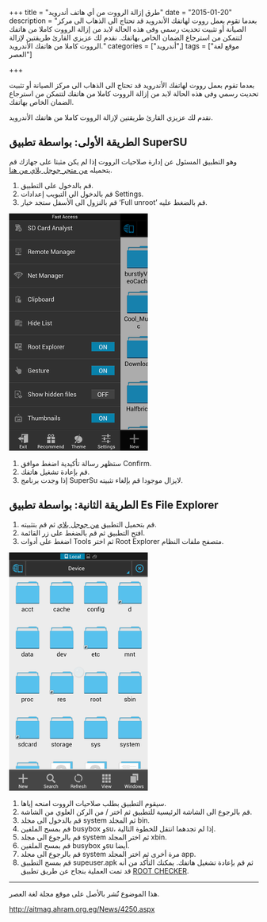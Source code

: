+++
title = "طرق إزالة الرووت من أي هاتف أندرويد"
date = "2015-01-20"
description = "بعدما تقوم بعمل رووت لهاتفك الأندرويد قد تحتاج الى الذهاب الى مركز الصيانة أو تثبيت تحديث رسمي وفى هذه الحالة لابد من إزالة الرووت كاملا من هاتفك لتتمكن من استرجاع الضمان الخاص بهاتفك. نقدم لك عزيزي القارئ طريقتين لإزالة الرووت كاملا من هاتفك الأندرويد."
categories = ["أندرويد",]
tags = ["موقع لغة العصر"]

+++

بعدما تقوم بعمل رووت لهاتفك الأندرويد قد تحتاج الى الذهاب الى مركز الصيانة أو تثبيت تحديث رسمي وفى هذه الحالة لابد من إزالة الرووت كاملا من هاتفك لتتمكن من استرجاع الضمان الخاص بهاتفك.

نقدم لك عزيزي القارئ طريقتين لإزالة الرووت كاملا من هاتفك الأندرويد.

## الطريقة الأولى: بواسطة تطبيق SuperSU

وهو التطبيق المسئول عن إدارة صلاحيات الرووت إذا لم يكن مثبتا على جهازك قم بتحميله [من متجر جوجل بلاي من هنا](https://play.google.com/store/apps/details?id=eu.chainfire.supersu).

1. قم بالدخول على التطبيق.
2. قم بالدخول الي التبويب إعدادات Settings.
3. قم بالنزول الى الأسفل ستجد خيار ‘Full unroot’ قم بالضغط عليه.

![2](images/2015-635573712762626095-262.png)

1. ستظهر رسالة تأكيدية اضغط موافق Confirm.
2. قم بإعادة تشغيل هاتفك.
3. إذا وجدت برنامج SuperSu لايزال موجودا قم بإلغاء تثبيته.

## الطريقة الثانية: بواسطة تطبيق Es File Explorer

1. قم بتحميل التطبيق [من جوجل بلاي](https://play.google.com/store/apps/details?id=com.estrongs.android.pop) ثم قم بتثبيته.
2. افتح التطبيق ثم قم بالضغط على زر القائمة.
3. اضغط على أدوات Tools ثم اختر Root Explorer متصفح ملفات النظام.

![3](images/2015-635573713041999307-199.png)

1. سيقوم التطبيق بطلب صلاحيات الرووت امنحه إياها.
2. قم بالرجوع الى الشاشة الرئيسية للتطبيق ثم اختر / من الركن العلوي من الشاشة.
3. قم بالدخول الى مجلد system ثم المجلد bin.
4. قم بمسح الملفين busybox وsu، إذا لم تجدهما انتقل للخطوة التالية.
5. قم بالرجوع الى مجلد system ثم اختر المجلد xbin.
6. قم بمسح الملفين busybox وsu أيضا.
7. قم بالرجوع الى مجلد system مرة أخرى ثم اختر المجلد app.
8. قم بمسح التطبيق supeuser.apk ثم قم بإعادة تشغيل هاتفك.
   يمكنك التأكد من أنه قد تمت العملية بنجاح عن طريق تطبيق [ROOT CHECKER](https://play.google.com/store/apps/details?id=com.joeykrim.rootcheck).

---

هذا الموضوع نٌشر باﻷصل على موقع مجلة لغة العصر.

http://aitmag.ahram.org.eg/News/4250.aspx
